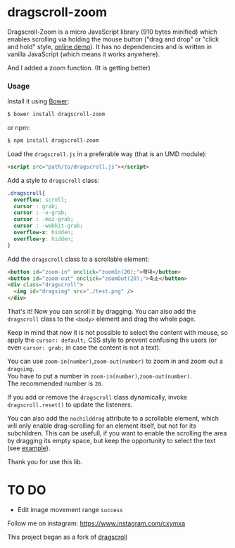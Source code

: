 dragscroll-zoom
==========

Dragscroll-Zoom is a micro JavaScript library (910 bytes minified) which
enables scrolling via holding the mouse button ("drag and drop" or
"click and hold" style, [online
demo](http://cymakr.github.io/dragscroll-zoom.html)). It has no dependencies and
is written in vanilla JavaScript (which means it works anywhere).  

And I added a zoom function. (It is getting better)

### Usage


Install it using [Bower](http://bower.io/):

```sh
$ bower install dragscroll-zoom
```

or npm:

```sh
$ npm install dragscroll-zoom
```

Load the `dragscroll.js` in a preferable way (that is an UMD module):

```html
<script src="path/to/dragscroll.js"></script>
```

Add a style to `dragscroll` class:
```css
.dragscroll{
  overflow: scroll;
  cursor : grab;
  cursor : -o-grab;
  cursor : -moz-grab;
  cursor : -webkit-grab;
  overflow-x: hidden;
  overflow-y: hidden;
}
```

Add the `dragscroll` class to a scrollable element:
```html
<button id="zoom-in" onclick="zoomIn(20);">확대</button>
<button id="zoom-out" onclick="zoomOut(20);">축소</button>
<div class="dragscroll">
  <img id="dragsimg" src="./test.png" />
</div>
```

That's it! Now you can scroll it by dragging. You can also add the
`dragscroll` class to the `<body>` element and drag the whole page.

Keep in mind that now it is not possible to select the content with
mouse, so apply the `cursor: default;` CSS style to prevent confusing
the users (or even `cursor: grab;` in case the content is not a text).

You can use `zoom-in(number)`,`zoom-out(number)` to zoom in and zoom out a `dragsimg`.  
You have to put a number in `zoom-in(number)`,`zoom-out(number)`.  
The recommended number is `20`.

If you add or remove the `dragscroll` class dynamically, invoke
`dragscroll.reset()` to update the listeners.

You can also add the `nochilddrag` attribute to a scrollable element,
which will only enable drag-scrolling for an element itself, but not
for its subchildren. This can be usefull, if you want to enable the
scrolling the area by dragging its empty space, but keep the
opportunity to select the text (see
[example](http://asvd.github.io/jailed/demos/web/process/)).

Thank you for use this lib.

TO DO
==========

* Edit image movement range `success`

Follow me on instagram: https://www.instagram.com/cxymxa

This project began as a fork of [dragscroll](https://github.com/asvd/dragscroll)
